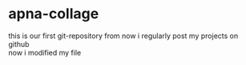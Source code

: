 # apna-collage
this is our first git-repository
from now i regularly post my projects on github
<br>
now i modified my file
